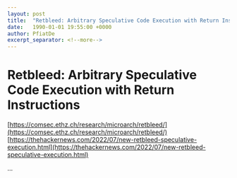 ```yaml
---
layout: post
title:  "Retbleed: Arbitrary Speculative Code Execution with Return Instructions"
date:   1990-01-01 19:55:00 +0000
author: PfiatDe
excerpt_separator: <!--more-->
---
```


# Retbleed: Arbitrary Speculative Code Execution with Return Instructions
[https://comsec.ethz.ch/research/microarch/retbleed/](https://comsec.ethz.ch/research/microarch/retbleed/)
[https://thehackernews.com/2022/07/new-retbleed-speculative-execution.html](https://thehackernews.com/2022/07/new-retbleed-speculative-execution.html)

...
<!--more-->

